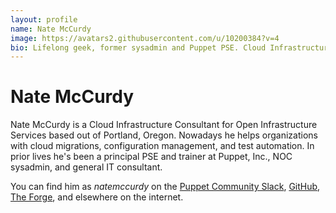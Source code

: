```yaml
---
layout: profile
name: Nate McCurdy
image: https://avatars2.githubusercontent.com/u/10200384?v=4
bio: Lifelong geek, former sysadmin and Puppet PSE. Cloud Infrastructure Consultant @ openinfrastructure.co
---
```


# Nate McCurdy

Nate McCurdy is a Cloud Infrastructure Consultant for Open Infrastructure Services based out of Portland, Oregon. Nowadays he helps organizations with cloud migrations, configuration management, and test automation. In prior lives he's been a principal PSE and trainer at Puppet, Inc., NOC sysadmin, and general IT consultant.

You can find him as *natemccurdy* on the [Puppet Community Slack](https://slack.puppet.com/), [GitHub](https://github.com/natemccurdy), [The Forge](https://forge.puppet.com/nate), and elsewhere on the internet.
